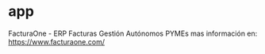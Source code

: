# app
FacturaOne - ERP Facturas Gestión Autónomos PYMEs
mas información en: https://www.facturaone.com/
